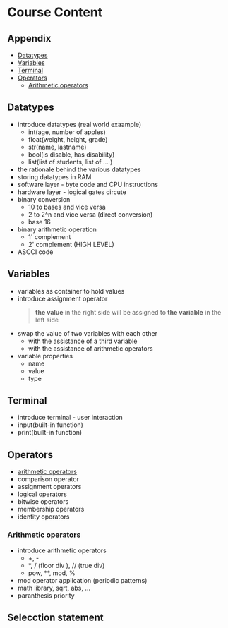 # Course Content

## Appendix

- [Datatypes](#datatypes)
- [Variables](#variables)
- [Terminal](#terminal)
- [Operators](#operators)
  - [Arithmetic operators](#arithmetic-operators)

## Datatypes

- introduce datatypes (real world exaample)
  - int(age, number of apples)
  - float(weight, height, grade)
  - str(name, lastname)
  - bool(is disable, has disability)
  - list(list of students, list of ... )
- the rationale behind the various datatypes
- storing datatypes in RAM
- software layer - byte code and CPU instructions
- hardware layer - logical gates circute
- binary conversion
  - 10 to bases and vice versa
  - 2 to 2^n and vice versa (direct conversion)
  - base 16
- binary arithmetic operation
  - 1' complement
  - 2' complement (HIGH LEVEL)
- ASCCI code

## Variables

- variables as container to hold values
- introduce assignment operator
  > **the value** in the right side will be assigned to **the variable** in the left side
- swap the value of two variables with each other
  - with the assistance of a third variable
  - with the assistance of arithmetic operators
- variable properties
  - name
  - value
  - type

## Terminal

- introduce terminal - user interaction
- input(built-in function)
- print(built-in function)

## Operators

- [arithmetic operators](#arithmetic-operators)
- comparison operator
- assignment operators
- logical operators
- bitwise operators
- membership operators
- identity operators

### Arithmetic operators

- introduce arithmetic operators
  - +, -
  - \*, / (floor div ), // (true div)
  - pow, \*\*, mod, %
- mod operator application (periodic patterns)
- math library, sqrt, abs, ...
- paranthesis priority

## Selecction statement

